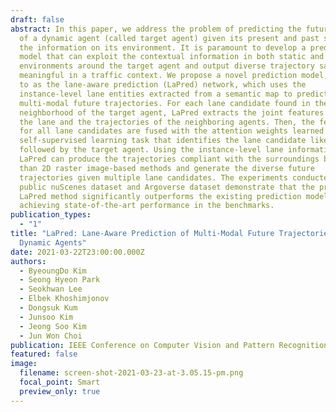 ```yaml
---
draft: false
abstract: In this paper, we address the problem of predicting the future motion
  of a dynamic agent (called target agent) given its present and past states and
  the information on its environment. It is paramount to develop a prediction
  model that can exploit the contextual information in both static and dynamic
  environments around the target agent and output diverse trajectory samples
  meaningful in a traffic context. We propose a novel prediction model, referred
  to as the lane-aware prediction (LaPred) network, which uses the
  instance-level lane entities extracted from a semantic map to predict the
  multi-modal future trajectories. For each lane candidate found in the
  neighborhood of the target agent, LaPred extracts the joint features relating
  the lane and the trajectories of the neighboring agents. Then, the features
  for all lane candidates are fused with the attention weights learned through a
  self-supervised learning task that identifies the lane candidate likely to be
  followed by the target agent. Using the instance-level lane information,
  LaPred can produce the trajectories compliant with the surroundings better
  than 2D raster image-based methods and generate the diverse future
  trajectories given multiple lane candidates. The experiments conducted on the
  public nuScenes dataset and Argoverse dataset demonstrate that the proposed
  LaPred method significantly outperforms the existing prediction models,
  achieving state-of-the-art performance in the benchmarks.
publication_types:
  - "1"
title: "LaPred: Lane-Aware Prediction of Multi-Modal Future Trajectories of
  Dynamic Agents"
date: 2021-03-22T23:00:00.000Z
authors:
  - ByeoungDo Kim
  - Seong Hyeon Park
  - Seokhwan Lee
  - Elbek Khoshimjonov
  - Dongsuk Kum
  - Junsoo Kim
  - Jeong Soo Kim
  - Jun Won Choi
publication: IEEE Conference on Computer Vision and Pattern Recognition (CVPR) 2021
featured: false
image:
  filename: screen-shot-2021-03-23-at-3.05.15-pm.png
  focal_point: Smart
  preview_only: true
---
```

